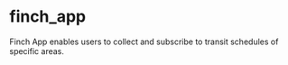 # finch_app

Finch App enables users to collect and subscribe to transit schedules of specific areas.

